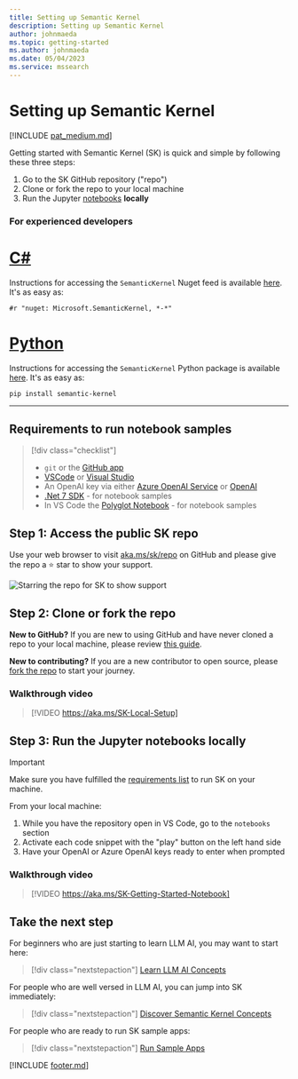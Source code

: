 ```yaml
---
title: Setting up Semantic Kernel
description: Setting up Semantic Kernel
author: johnmaeda
ms.topic: getting-started
ms.author: johnmaeda
ms.date: 05/04/2023
ms.service: mssearch
---
```

# Setting up Semantic Kernel

[!INCLUDE [pat_medium.md](../includes/pat_medium.md)]

Getting started with Semantic Kernel (SK) is quick and simple by following these three steps:

1. Go to the SK GitHub repository ("repo")
2. Clone or fork the repo to your local machine
3. Run the Jupyter [notebooks](https://aka.ms/skjupyter) **locally**

### For experienced developers

# [C#](#tab/Csharp)

Instructions for accessing the `SemanticKernel` Nuget feed is available [here](https://aka.ms/sk/nuget). It's as easy as:

```Nuget
#r "nuget: Microsoft.SemanticKernel, *-*"
```

# [Python](#tab/python)

Instructions for accessing the `SemanticKernel` Python package is available [here](https://aka.ms/sk/pypi). It's as easy as:

```PyPI
pip install semantic-kernel
```

---

## Requirements to run notebook samples

> [!div class="checklist"]
> * `git` or the [GitHub app](https://desktop.github.com/) 
> * [VSCode](https://code.visualstudio.com/Download) or [Visual Studio](https://visualstudio.microsoft.com/downloads/) 
> * An OpenAI key via either [Azure OpenAI Service](/azure/cognitive-services/openai/quickstart?pivots=programming-language-studio) or [OpenAI](https://openai.com/api/)
> * [.Net 7 SDK](https://dotnet.microsoft.com/download) - for notebook samples
> * In VS Code the [Polyglot Notebook](https://marketplace.visualstudio.com/items?itemName=ms-dotnettools.dotnet-interactive-vscode) - for notebook samples

## Step 1: Access the public SK repo

Use your web browser to visit [aka.ms/sk/repo](https://aka.ms/sk/repo) on GitHub and please give the repo a ⭐️ star to show your support.

![Starring the repo for SK to show support](/semantic-kernel/media/pleasestarrepo.png)

## Step 2: Clone or fork the repo

**New to GitHub?** If you are new to using GitHub and have never cloned a repo to your local machine, please review [this guide](https://docs.github.com/repositories/creating-and-managing-repositories/cloning-a-repository).

**New to contributing?** If you are a new contributor to open source, please [fork the repo](https://docs.github.com/en/get-started/quickstart/contributing-to-projects) to start your journey.

### Walkthrough video

> [!VIDEO https://aka.ms/SK-Local-Setup]

## Step 3: Run the Jupyter notebooks locally

> [!IMPORTANT]
> Make sure you have fulfilled the [requirements list](/semantic-kernel/overview/get-started#requirements-to-run-notebook-samples) to run SK on your machine.

From your local machine:

1. While you have the repository open in VS Code, go to the `notebooks` section
2. Activate each code snippet with the "play" button on the left hand side
3. Have your OpenAI or Azure OpenAI keys ready to enter when prompted

### Walkthrough video

> [!VIDEO https://aka.ms/SK-Getting-Started-Notebook] 

## Take the next step

For beginners who are just starting to learn LLM AI, you may want to start here:

> [!div class="nextstepaction"]
> [Learn LLM AI Concepts](/semantic-kernel/concepts-ai)

For people who are well versed in LLM AI, you can jump into SK immediately:

> [!div class="nextstepaction"]
> [Discover Semantic Kernel Concepts](/semantic-kernel/concepts-sk)

For people who are ready to run SK sample apps:

> [!div class="nextstepaction"]
> [Run Sample Apps](/semantic-kernel/samples)

[!INCLUDE [footer.md](../includes/footer.md)]
